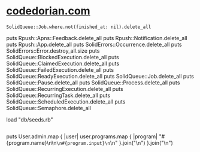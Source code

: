 # [codedorian.com](https://codedorian.com)

```
SolidQueue::Job.where.not(finished_at: nil).delete_all

```

puts Rpush::Apns::Feedback.delete_all
puts Rpush::Notification.delete_all
puts Rpush::App.delete_all
puts SolidErrors::Occurrence.delete_all
puts SolidErrors::Error.destroy_all.size
puts SolidQueue::BlockedExecution.delete_all
puts SolidQueue::ClaimedExecution.delete_all
puts SolidQueue::FailedExecution.delete_all
puts SolidQueue::ReadyExecution.delete_all
puts SolidQueue::Job.delete_all
puts SolidQueue::Pause.delete_all
puts SolidQueue::Process.delete_all
puts SolidQueue::RecurringExecution.delete_all
puts SolidQueue::RecurringTask.delete_all
puts SolidQueue::ScheduledExecution.delete_all
puts SolidQueue::Semaphore.delete_all

load "db/seeds.rb"

```

```

puts User.admin.map { |user| user.programs.map { |program| "#{program.name}\n\n`\n#{program.input}\n`\n" }.join("\n") }.join("\n")

```

```
